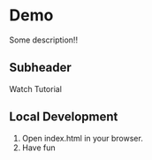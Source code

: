 # Demo

Some description!!


## Subheader

Watch Tutorial


## Local Development

1. Open index.html in your browser.
2. Have fun